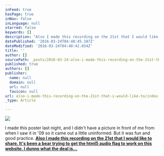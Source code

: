 ```yaml
---
inFeed: true
hasPage: true
inNav: false
inLanguage: null
starred: false
keywords: []
description: "Also I made this recording on the 21st that I would like to share. \_It's been a bear trying to get the html5 audio flag to work on this website. \_I dunno what the deal is..."
datePublished: '2016-03-24T04:40:45.107Z'
dateModified: '2016-03-24T04:40:42.054Z'
title: ''
author: []
sourcePath: _posts/2016-03-24-also-i-made-this-recording-on-the-21st-that-i-would-like-to.md
published: true
authors: []
publisher:
  name: null
  domain: null
  url: null
  favicon: null
url: also-i-made-this-recording-on-the-21st-that-i-would-like-to/index.html
_type: Article

---
```

![](https://the-grid-user-content.s3-us-west-2.amazonaws.com/ba9d0d77-a17a-482b-b472-05fb5992b044.jpg)

I made this poster last night, and I didn't have a picture in front of me from when I saw it in '09 so it came out a little uninformed.  But it was fun and good practice.  [**Also I made this recording on the 21st that I would like to share.  It's been a bear trying to get the html5 audio flag to work on this website.  I dunno what the deal is...**][0]

[0]: http://www.dancetech.com/users_audio/22908/DT_ACFB47D43384262.mp3?/Sprex__by__2v1c
